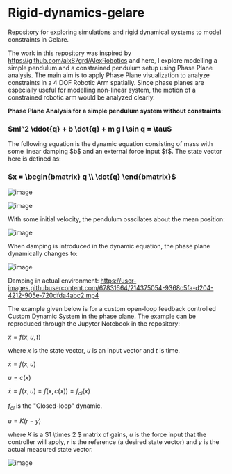 # Rigid-dynamics-gelare
Repository for exploring simulations and rigid dynamical systems to model constraints in Gelare. 

The work in this repository was inspired by https://github.com/alx87grd/AlexRobotics and here, I explore modelling a simple pendulum and a constrained pendulum setup using Phase Plane analysis. The main aim is to apply Phase Plane visualization to analyze constraints in a 4 DOF Robotic Arm spatially. Since phase planes are especially useful for modelling non-linear system, the motion of a constrained robotic arm would be analyzed clearly.

**Phase Plane Analysis for a simple pendulum system without constraints**:
<h3> $ml^2 \ddot{q} + b \dot{q}  + m g l \sin q = \tau$ </h3>
The following equation is the dynamic equation consisting of mass with some linear damping $b$ and an external force input $f$. The state vector here is defined as:

<h3> $x = \begin{bmatrix} q \\ \dot{q} \end{bmatrix}$ </h3>

![image](https://user-images.githubusercontent.com/67831664/214374453-71a46e2c-d0d8-4d8a-afc5-57092445dde8.png)

![image](https://user-images.githubusercontent.com/67831664/214374478-37a6350b-bcc0-44a4-89fb-d513e7206d48.png)


With some initial velocity, the pendulum osscilates about the mean position:

![image](https://user-images.githubusercontent.com/67831664/214374680-5613bae8-7c4a-4497-91a2-a7d13e55e84a.png)

When damping is introduced in the dynamic equation, the phase plane dynamically changes to:

![image](https://user-images.githubusercontent.com/67831664/214374806-623ae595-a148-40fa-bf55-36fa5f32efc4.png)

Damping in actual environment:
https://user-images.githubusercontent.com/67831664/214375054-9368c5fa-d204-4212-905e-720dfda4abc2.mp4

The example given below is for a custom open-loop feedback controlled Custom Dynamic System in the phase plane. The example can be reproduced through the Jupyter Notebook in the repository:

$\dot{x} = f(x,u,t)$

where $x$ is the state vector, $u$ is an input vector and $t$ is time.

$\dot{x} = f(x,u)$

$u = c(x)$

$\dot{x} = f(x,u) = f(x, c(x))  = f_{cl}(x)$

$f_{cl}$ is the "Closed-loop" dynamic. 

$u = K ( r - y )$

where $K$ is a $1 \times 2 $ matrix of gains, $u$ is the force input that the controller will apply, $r$ is the reference (a desired state vector) and $y$ is the actual measured state vector.

![image](https://user-images.githubusercontent.com/67831664/214375528-71e92051-5007-4783-b199-56e20f2d7de1.png)
